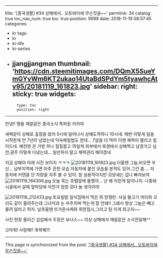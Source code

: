 
---
title: '[중국생활] #34 상해에서.. 오토바이에 무슨짓을~~'
permlink: 34
catalog: true
toc_nav_num: true
toc: true
position: 9999
date: 2018-11-19 08:57:45
categories:
- kr
tags:
- kr
- kr-life
- kr-series
- jjangjjangman
thumbnail: 'https://cdn.steemitimages.com/DQmX5SueYmGYyWm6KT2ukao14UtaBdSPdYm5tyawhcAty95/20181119_161823.jpg'
sidebar:
    right:
        sticky: true
widgets:
    -
        type: toc
        position: right
---


안녕!! 형들  깨알같은 중국소식 특파원 카카야

새벽같이 상해로 출장을 왔어
5시에 일어나서 상해도착하니 10시네.
매번 이렇게 일을 시작한게 언 7년이 넘었는데
익숙해질법도 한데... 
7살을 더 먹어 이젠  체력이 딸리고 힘이드네.
예전엔 큰 가방 하나 질질끌고 15일씩 외부에서
북경에서 상해찍고 남경가고 심천,광주 이렇게
다녔는데... 일만하지 말고 체력관리 해야겠네


지금 상해야
아래 사진 보이지 ㅋㅋㅋ
![20181119_161823.jpg](https://cdn.steemitimages.com/DQmX5SueYmGYyWm6KT2ukao14UtaBdSPdYm5tyawhcAty95/20181119_161823.jpg)
더울땐 그늘,비오면 우산...
남부지역에 가면 아주 흔한 모습
자동차에 붙인 모습을 본적도 있어.그건 좀.... 
자동차에 커텐을 단 차량을 자주 볼 수 있어.
참 실용적이지만 모양새는 겁나 빠져보여
![20181119_164306.jpg](https://cdn.steemitimages.com/DQmQh7J6pARCZKesRwbrw6ViBBXkMaSKy8T8UHvfRqpmowa/20181119_164306.jpg)
오늘 묵는 호텔앞에 돌멩이...
난 왜 이런게 탐이나지.
나중에 시골에서 살때 앞마당에 이런거
엄청 갖다 놀 생각이야

![20181118_212433.jpg](https://cdn.steemitimages.com/DQmZJiB5RhJ3fr4XPjnKZRSkyYNY7kHiNLQxFLnHhSYaec3/20181118_212433.jpg)
토요일밤 일식집에서 먹은 회 한쟁반.
사실 물고기 머리와 꼬리도 같이 올려주는데
그녀석과 눈 마주치며 먹는게 잘 안돼!!
그래서 항상 그놈은 빼고 올려 달라고 하지.
날추울땐 뜨거운사케와 회한접시,그리고 탕
이게 최고지~~

사진 한장 올리긴 섭섭해서 두장은 보너스~~
이상 상해에서 깨알같은 소식전달해^^

고마워! 사랑해!! 축복해!!!

- - -

This page is synchronized from the post: ['[중국생활] #34 상해에서.. 오토바이에 무슨짓을~~'](https://steemit.com/@kibumh/34)
